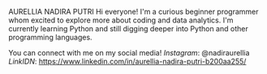 AURELLIA NADIRA PUTRI
Hi everyone! I'm a curious beginner programmer whom excited to explore more about coding and data analytics.
I'm currently learning Python and still digging deeper into Python and other programming languages.


You can connect with me on my social media!
*Instagram*: @nadiraurellia
*LinkIDN*: https://www.linkedin.com/in/aurellia-nadira-putri-b200aa255/



<!---
nadiraurellia/nadiraurellia is a ✨ special ✨ repository because its `README.md` (this file) appears on your GitHub profile.
You can click the Preview link to take a look at your changes.
--->
